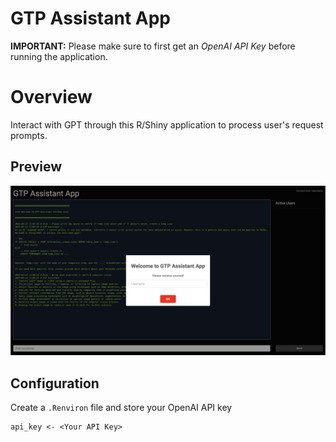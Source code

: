 # GTP Assistant App
**IMPORTANT:** Please make sure to first get an *OpenAI API Key* before running the application.

# Overview
Interact with GPT through this R/Shiny application to process user's request prompts.

## Preview
<img src="figs/GTP_Assistant_Shiny_App.png" alt="GTP Example">

## Configuration
Create a `.Renviron` file and store your OpenAI API key
```shell
api_key <- <Your API Key>
```